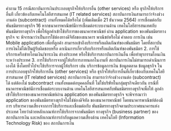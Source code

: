 คำถาม
15 กรณีสถาบันการเงินประกอบธุรกิจให้บริการอื่น
(other services) หรือ ธุรกิจให้บริการอื่นที
เกี่ยวข้องกับเทคโนโลยีสารสนเทศ (IT related
services) สถาบันการเงินสามารถว่าจ้างช่วงงานต่อ
(subcontract) งานทั้งหมดได้หรือไม่
(เพิ่มเติมเมื่อ 21 ธันวาคม 2564)
การเชื่อมต่อกับพันธมิตรทางธุรกิจ
16 หากธนาคารพาณิชย์มีการเชื่อมต่อระบบงานด้าน
เทคโนโลยีสารสนเทศกับพันธมิตรทางธุรกิจ
เพื่อให้ลูกค้าเข้าใช้บริการของธนาคารพาณิชย์
ผ่าน application ของพันธมิตรทางธุรกิจ จะ
พิจารณาว่าเป็นการใช้ช่องทางดิจิทัลของธนาคาร
พาณิชย์หรือไม่
คำตอบ
การเงิน เช่น Mobile application เพื่อที่ลูกค้า
สามารถเข้าถึงบริการหรือผลิตภัณฑ์ของพันธมิตร
โดยที่สถาบันการเงินไม่ได้เป็นผู้รับผิดชอบหรือ
ดาเนินการเกี่ยวกับบริการหรือผลิตภัณฑ์ของพันธมิตร
2. การใช้บริการเครือข่ายโอนเงิน/ชาระเงิน
ต่างประเทศ หรือใช้บริการสถาบันการเงินอื่น
เพื่อทำธุรกรรมโอนเงินระหว่างประเทศ
3. การใช้บริการจากผู้ให้บริการภายนอกในงานที่
สถาบันการเงินไม่สามารถดำเนินการเองได้
ซึ่งโดยทั่วไปจะใช้บริการจากผู้ให้บริการ เช่น
บริการข้อมูลการเงิน ข้อมูลตลาด ข้อมูลธุรกิจ
ในการประกอบธุรกิจให้บริการอื่น (other services)
หรือ ธุรกิจให้บริการอื่นที่เกี่ยวข้องกับเทคโนโลยี
สารสนเทศ (IT related services) สถาบันการเงิน
สามารถว่าจ้างช่วงงานต่อ (subcontract) ได้
แต่ต้องไม่ subcontract งานทั้งหมดต่อบุคคลอื่นที่
ไม่ใช่บริษัทในกลุ่มธุรกิจเดียวกัน
กรณีที่ธนาคารพาณิชย์มีการเชื่อมต่อระบบงานด้าน
เทคโนโลยีสารสนเทศกับพันธมิตรทางธุรกิจเพื่อให้
ลูกค้าเข้าใช้บริการของธนาคารพาณิชย์ผ่าน
application ของพันธมิตรทางธุรกิจ จะพิจารณาว่า
application ของพันธมิตรทางธุรกิจไม่ใช่ช่องดิจิทัล
ของธนาคารพาณิชย์ โดยธนาคารพาณิชย์ต้องมีการ
บริหารความเสี่ยงจากการใช้บริการและเชื่อมต่อกับ
พันธมิตรทางธุรกิจตามประกาศธนาคารแห่งประเทศ
ไทยว่าด้วยหลักเกณฑ์การใช้บริการจากพันธมิตร
ทางธุรกิจ (business partner) ของสถาบันการเงิน
และหลักเกณฑ์การกํากับดูแลความเสี่ยงด้าน
เทคโนโลยี (Information Technology Risk) ของ
สถาบันการเงิน
